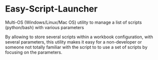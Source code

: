 # Easy-Script-Launcher
Multi-OS (Windows/Linux/Mac OS) utility to manage a list of scripts (python/bash) with various parameters

By allowing to store several scripts within a workbook configuration, with several parameters, this utility makes it easy for a non-developer or someone not totally familiar with the script to
to use a set of scripts by focusing on the parameters.

